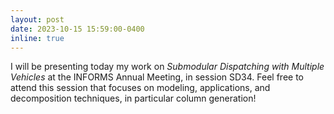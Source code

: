 ```yaml
---
layout: post
date: 2023-10-15 15:59:00-0400
inline: true
---
```


I will be presenting today my work on *Submodular Dispatching with Multiple Vehicles* at the INFORMS Annual Meeting, in session SD34. Feel free to attend this session that focuses on modeling, applications, and decomposition techniques, in particular column generation! 
